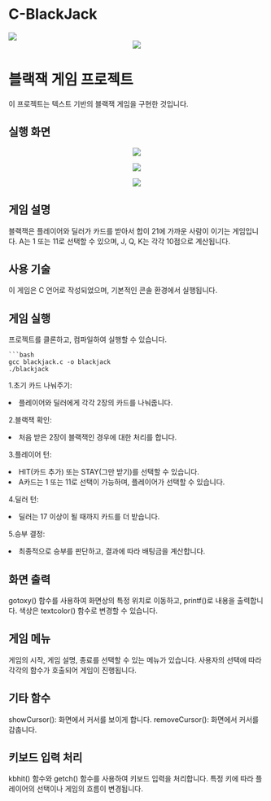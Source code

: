 # C-BlackJack
<img src="https://capsule-render.vercel.app/api?type=waving&color=auto&height=200&section=header&text=C-BlackJack&fontSize=90" />
	<div align="center">
	<img src="https://img.shields.io/badge/C-007396?style=flat&logo=C&logoColor=white" />

</div>

# 블랙잭 게임 프로젝트

이 프로젝트는 텍스트 기반의 블랙잭 게임을 구현한 것입니다.

## 실행 화면
<p align="center">
  <img src="https://github.com/taeksin/C-BlackJack/assets/90402009/1e914c1a-f5f0-4e12-bf62-cd07667d8632">
</p>

<p align="center">
  <img src="https://github.com/taeksin/C-BlackJack/assets/90402009/58c7440e-7eef-4321-9544-7bbe5416bd8b">
</p>

<p align="center">
  <img src="https://github.com/taeksin/C-BlackJack/assets/90402009/39ba27d2-bbcb-4b30-8ef5-9cac8909e3ec">
</p>

## 게임 설명

블랙잭은 플레이어와 딜러가 카드를 받아서 합이 21에 가까운 사람이 이기는 게임입니다. A는 1 또는 11로 선택할 수 있으며, J, Q, K는 각각 10점으로 계산됩니다.

## 사용 기술

이 게임은 C 언어로 작성되었으며, 기본적인 콘솔 환경에서 실행됩니다.

## 게임 실행

프로젝트를 클론하고, 컴파일하여 실행할 수 있습니다.

    ```bash
    gcc blackjack.c -o blackjack
    ./blackjack

1.초기 카드 나눠주기:
<li>플레이어와 딜러에게 각각 2장의 카드를 나눠줍니다.

2.블랙잭 확인:
<li>처음 받은 2장이 블랙잭인 경우에 대한 처리를 합니다.

3.플레이어 턴:
<li>HIT(카드 추가) 또는 STAY(그만 받기)를 선택할 수 있습니다.
<li>A카드는 1 또는 11로 선택이 가능하며, 플레이어가 선택할 수 있습니다.

4.딜러 턴:
<li>딜러는 17 이상이 될 때까지 카드를 더 받습니다.

5.승부 결정:
<li>최종적으로 승부를 판단하고, 결과에 따라 배팅금을 계산합니다.

## 화면 출력
gotoxy() 함수를 사용하여 화면상의 특정 위치로 이동하고, printf()로 내용을 출력합니다.
색상은 textcolor() 함수로 변경할 수 있습니다.

## 게임 메뉴
게임의 시작, 게임 설명, 종료를 선택할 수 있는 메뉴가 있습니다.
사용자의 선택에 따라 각각의 함수가 호출되어 게임이 진행됩니다.

## 기타 함수
showCursor(): 화면에서 커서를 보이게 합니다.
removeCursor(): 화면에서 커서를 감춥니다.

## 키보드 입력 처리
kbhit() 함수와 getch() 함수를 사용하여 키보드 입력을 처리합니다.
특정 키에 따라 플레이어의 선택이나 게임의 흐름이 변경됩니다.

